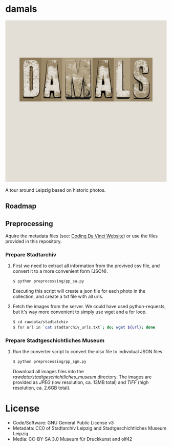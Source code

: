 # damals

![damals logo](assets/damals.svg)

A tour around Leipzig based on historic photos.

## Roadmap

## Preprocessing

Aquire the metadata files (see: [Coding Da Vinci Website](https://codingdavinci.de/daten)) 
or use the files provided in this repository.

### Prepare Stadtarchiv

1. First we need to extract all information from the provived csv file, 
   and convert it to a more convenient form (JSON).
   
   ```zsh
   $ python preprocessing/pp_sa.py 
   ```
   
   Executing this script will create a json file for each photo in the collection,
   and create a txt file with all urls.

2. Fetch the images from the server. We could have used python-requests, 
   but it's way more convenient to simply use wget and a for loop.
   
   ```zsh
   $ cd rawdata/stadtatchiv
   $ for url in `cat stadtarchiv_urls.txt`; do; wget ${url}; done 
   ```
 
 ### Prepare Stadtgeschichtliches Museum
 
 1. Run the converter script to convert the xlsx file to individual 
    JSON files.
    
    ```zsh
    $ python preprocessing/pp_sgm.py
    ```
    
    Download all images files into the *rawdata/stadtgeschichtliches_museum* 
    directory. The images are provided as *JPEG* (low resolution, ca. 
    13MB total) and *TIFF* (high resolution, ca. 2.6GB total).
 
 
 # License
 
* Code/Software: GNU General Public License v3
* Metadata: CC0 of Stadtarchiv Leipzig and Stadtgeschichtliches Museum Leipzig
* Media: CC-BY-SA 3.0 Museum für Druckkunst and olf42
